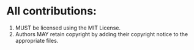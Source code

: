 # All contributions:

1. MUST be licensed using the MIT License.
2. Authors MAY retain copyright by adding their copyright notice to the appropriate files.